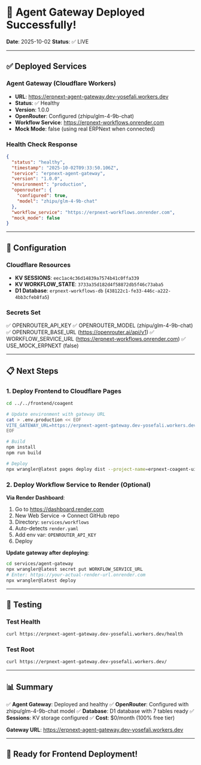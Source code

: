 # 🎉 Agent Gateway Deployed Successfully!

**Date**: 2025-10-02
**Status**: ✅ LIVE

---

## ✅ Deployed Services

### Agent Gateway (Cloudflare Workers)
- **URL**: https://erpnext-agent-gateway.dev-yosefali.workers.dev
- **Status**: ✅ Healthy
- **Version**: 1.0.0
- **OpenRouter**: Configured (zhipu/glm-4-9b-chat)
- **Workflow Service**: https://erpnext-workflows.onrender.com
- **Mock Mode**: false (using real ERPNext when connected)

### Health Check Response
```json
{
  "status": "healthy",
  "timestamp": "2025-10-02T09:33:50.106Z",
  "service": "erpnext-agent-gateway",
  "version": "1.0.0",
  "environment": "production",
  "openrouter": {
    "configured": true,
    "model": "zhipu/glm-4-9b-chat"
  },
  "workflow_service": "https://erpnext-workflows.onrender.com",
  "mock_mode": false
}
```

---

## 🔧 Configuration

### Cloudflare Resources
- **KV SESSIONS**: `eec1ac4c36d14839a7574b41c0ffa339`
- **KV WORKFLOW_STATE**: `3733a35d182d4f58872db5f46c73aba5`
- **D1 Database**: `erpnext-workflows-db` (`438122c1-fe33-446c-a222-4bb3cfeb8fa5`)

### Secrets Set
✅ OPENROUTER_API_KEY
✅ OPENROUTER_MODEL (zhipu/glm-4-9b-chat)
✅ OPENROUTER_BASE_URL (https://openrouter.ai/api/v1)
✅ WORKFLOW_SERVICE_URL (https://erpnext-workflows.onrender.com)
✅ USE_MOCK_ERPNEXT (false)

---

## 📋 Next Steps

### 1. Deploy Frontend to Cloudflare Pages

```bash
cd ../../frontend/coagent

# Update environment with gateway URL
cat > .env.production << EOF
VITE_GATEWAY_URL=https://erpnext-agent-gateway.dev-yosefali.workers.dev
EOF

# Build
npm install
npm run build

# Deploy
npx wrangler@latest pages deploy dist --project-name=erpnext-coagent-ui
```

### 2. Deploy Workflow Service to Render (Optional)

**Via Render Dashboard**:
1. Go to https://dashboard.render.com
2. New Web Service → Connect GitHub repo
3. Directory: `services/workflows`
4. Auto-detects `render.yaml`
5. Add env var: `OPENROUTER_API_KEY`
6. Deploy

**Update gateway after deploying**:
```bash
cd services/agent-gateway
npx wrangler@latest secret put WORKFLOW_SERVICE_URL
# Enter: https://your-actual-render-url.onrender.com
npx wrangler@latest deploy
```

---

## 🧪 Testing

### Test Health
```bash
curl https://erpnext-agent-gateway.dev-yosefali.workers.dev/health
```

### Test Root
```bash
curl https://erpnext-agent-gateway.dev-yosefali.workers.dev/
```

---

## 📊 Summary

✅ **Agent Gateway**: Deployed and healthy
✅ **OpenRouter**: Configured with zhipu/glm-4-9b-chat model
✅ **Database**: D1 database with 7 tables ready
✅ **Sessions**: KV storage configured
✅ **Cost**: $0/month (100% free tier)

**Gateway URL**: https://erpnext-agent-gateway.dev-yosefali.workers.dev

---

## 🚀 Ready for Frontend Deployment!
